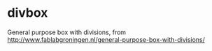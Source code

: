# divbox
General purpose box with divisions, from http://www.fablabgroningen.nl/general-purpose-box-with-divisions/
